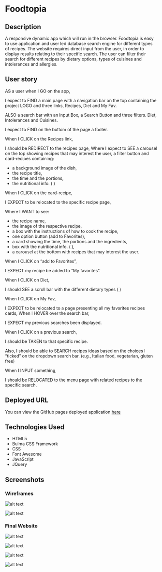 # Foodtopia

## Description

A responsive dynamic app which will run in the browser. Foodtopia is easy to use application and user led database search engine for different types of recipes. The website requires direct input from the user, in order to display results relating to their specific search. The user can filter their search for different recipes by dietary options, types of cuisines and intolerances and allergies.

## User story

AS a user when I GO on the app,

I expect to FIND a main page with a navigation bar on the top containing the project LOGO and three links, Recipes, Diet and My Fav.

ALSO a search bar with an Input Box, a Search Button and three filters. Diet, Intolerances and Cuisines.

I expect to FIND on the bottom of the page a footer.

When I CLICK on the Recipes link,

I should be REDIRECT to the recipes page, Where I expect to SEE a carousel on the top showing recipes that may interest the user, a filter button and card-recipes containing:

- a background image of the dish,
- the recipe title,
- the time and the portions,
- the nutritional info. ( )

When I CLICK on the card-recipe,

I EXPECT to be relocated to the specific recipe page,

Where I WANT to see:

- the recipe name,
- the image of the respective recipe,
- a box with the instructions of how to cook the recipe,
- one option button (add to Favorites),
- a card showing the time, the portions and the ingredients,
- box with the nutritional info. ( ),
- a carousel at the bottom with recipes that may interest the user.

When I CLICK on “add to Favorites”,

I EXPECT my recipe be added to “My favorites”.

When I CLICK on Diet,

I should SEE a scroll bar with the different dietary types ( )

When I CLICK on My Fav,

I EXPECT to be relocated to a page presenting all my favorites recipes cards,
When I HOVER over the search bar,

I EXPECT my previous searches been displayed.

When I CLICK on a previous search,

I should be TAKEN to that specific recipe.

Also, I should be able to SEARCH recipes ideas based on the choices I “ticked” on the dropdown search bar. (e.g., Italian food, vegetarian, gluten free)

When I INPUT something,

I should be RELOCATED to the menu page with related recipes to the specific search.

## Deployed URL

You can view the GitHub pages deployed application [here](https://)

## Technologies Used

- HTML5
- Bulma CSS Framework
- CSS
- Font Awesome
- JavaScript
- JQuery

## Screenshots

### Wireframes

![alt text](assets/images/.png)

![alt text](assets/images/.png)

### Final Website

![alt text](assets/images/.png)

![alt text](assets/images/.png)

![alt text](assets/images/.png)

![alt text](assets/images/.png)
